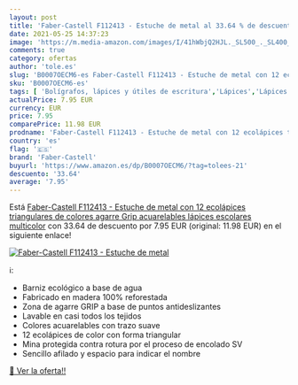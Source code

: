 ```yaml
---
layout: post
title: 'Faber-Castell F112413 - Estuche de metal al 33.64 % de descuento'
date: 2021-05-25 14:37:23
image: 'https://m.media-amazon.com/images/I/41hWbjQ2HJL._SL500_._SL400_.jpg'
comments: true
category: ofertas
author: 'tole.es'
slug: 'B0007OECM6-es Faber-Castell F112413 - Estuche de metal con 12 ecolápices...'
sku: 'B0007OECM6-es'
tags: [ 'Bolígrafos, lápices y útiles de escritura','Lápices','Lápices de colores para adultos','Oficina y papelería','faber-castell','lápices', ]
actualPrice: 7.95 EUR
currency: EUR
price: 7.95
comparePrice: 11.98 EUR
prodname: 'Faber-Castell F112413 - Estuche de metal con 12 ecolápices triangulares de colores  agarre Grip  acuarelables  lápices escolares  multicolor'
country: 'es'
flag: '🇪🇸'
brand: 'Faber-Castell'
buyurl: 'https://www.amazon.es/dp/B0007OECM6/?tag=tolees-21'
descuento: '33.64'
average: '7.95'
---
```


Está [Faber-Castell F112413 - Estuche de metal con 12 ecolápices triangulares de colores  agarre Grip  acuarelables  lápices escolares  multicolor](https://www.amazon.es/dp/B0007OECM6/?tag=tolees-21) con 33.64 de descuento por 7.95 EUR (original: 11.98 EUR) en el siguiente enlace!

[![Faber-Castell F112413 - Estuche de metal](https://m.media-amazon.com/images/I/41hWbjQ2HJL._SL500_._SL400_.jpg)](https://www.amazon.es/dp/B0007OECM6/?tag=tolees-21)

ℹ️:

- Barniz ecológico a base de agua
- Fabricado en madera 100% reforestada
- Zona de agarre GRIP a base de puntos antideslizantes
- Lavable en casi todos los tejidos
- Colores acuarelables con trazo suave
- 12 ecolápices de color con forma triangular
- Mina protegida contra rotura por el proceso de encolado SV
- Sencillo afilado y espacio para indicar el nombre

[🛒 Ver la oferta!!](https://www.amazon.es/dp/B0007OECM6/?tag=tolees-21)
